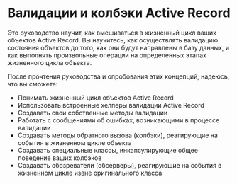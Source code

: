# Валидации и колбэки Active Record

Это руководство научит, как вмешиваться в жизненный цикл ваших объектов Active Record. Вы научитесь, как осуществлять валидацию состояния объектов до того, как они будут направлены в базу данных, и как выполнять произвольные операции на определенных этапах жизненного цикла объекта.

После прочтения руководства и опробования этих концепций, надеюсь, что вы сможете:

* Понимать жизненный цикл объектов Active Record
* Использовать встроенные хелперы валидации Active Record
* Создавать свои собственные методы валидации
* Работать с сообщениями об ошибках, возникающими в процессе валидации
* Создавать методы обратного вызова (колбэки), реагирующие на события в жизненном цикле объекта
* Создавать специальные классы, инкапсулирующие общее поведение ваших колбэков
* Создавать обозреватели (обсерверы), реагирующие на события в жизненном цикле извне оригинального класса
